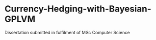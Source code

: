 # Currency-Hedging-with-Bayesian-GPLVM
Dissertation submitted in fulfilment of MSc Computer Science
